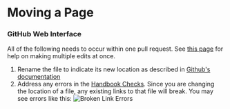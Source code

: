 # Moving a Page

### GitHub Web Interface

All of the following needs to occur within one pull request. See [this page](multiple-changes-single-pr.md) for help on making multiple edits at once.

1. Rename the file to indicate its new location as described in [Github's documentation](https://docs.github.com/en/repositories/working-with-files/managing-files/moving-a-file-to-a-new-location)
1. Address any errors in the [Handbook Checks](handbook-check-failures.md). Since you are changing the location of a file, any existing links to that file will break. You may see errors like this:
   ![Broken Link Errors](https://storage.googleapis.com/sourcegraph-assets/handbook/relocate-page-errors.png)
